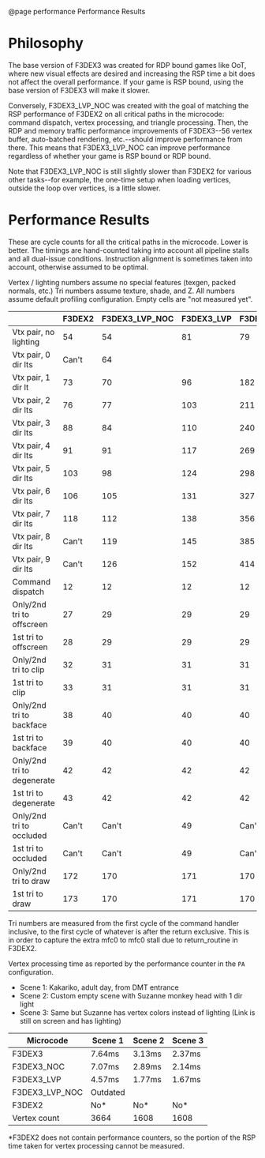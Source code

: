 @page performance Performance Results

# Philosophy

The base version of F3DEX3 was created for RDP bound games like OoT, where new
visual effects are desired and increasing the RSP time a bit does not affect the
overall performance. If your game is RSP bound, using the base version of F3DEX3
will make it slower.

Conversely, F3DEX3_LVP_NOC was created with the goal of matching the RSP
performance of F3DEX2 on all critical paths in the microcode: command dispatch,
vertex processing, and triangle processing. Then, the RDP and memory traffic
performance improvements of F3DEX3--56 vertex buffer, auto-batched rendering,
etc.--should improve performance from there. This means that F3DEX3_LVP_NOC can
improve performance regardless of whether your game is RSP bound or RDP bound.

Note that F3DEX3_LVP_NOC is still slightly slower than F3DEX2 for various other
tasks--for example, the one-time setup when loading vertices, outside the loop
over vertices, is a little slower.


# Performance Results

These are cycle counts for all the critical paths in the microcode. Lower is
better. The timings are hand-counted taking into account all pipeline stalls and
all dual-issue conditions. Instruction alignment is sometimes taken into
account, otherwise assumed to be optimal.

Vertex / lighting numbers assume no special features (texgen, packed normals,
etc.) Tri numbers assume texture, shade, and Z. All numbers assume default
profiling configuration. Empty cells are "not measured yet".

|                            | F3DEX2 | F3DEX3_LVP_NOC | F3DEX3_LVP | F3DEX3_NOC | F3DEX3 |
|----------------------------|--------|----------------|------------|------------|--------|
| Vtx pair, no lighting      | 54     | 54             | 81         | 79         | 98     |
| Vtx pair, 0 dir lts        | Can't  | 64             |            |            |        |
| Vtx pair, 1 dir lt         | 73     | 70             | 96         | 182        | 201    |
| Vtx pair, 2 dir lts        | 76     | 77             | 103        | 211        | 230    |
| Vtx pair, 3 dir lts        | 88     | 84             | 110        | 240        | 259    |
| Vtx pair, 4 dir lts        | 91     | 91             | 117        | 269        | 288    |
| Vtx pair, 5 dir lts        | 103    | 98             | 124        | 298        | 317    |
| Vtx pair, 6 dir lts        | 106    | 105            | 131        | 327        | 346    |
| Vtx pair, 7 dir lts        | 118    | 112            | 138        | 356        | 375    |
| Vtx pair, 8 dir lts        | Can't  | 119            | 145        | 385        | 404    |
| Vtx pair, 9 dir lts        | Can't  | 126            | 152        | 414        | 433    |
| Command dispatch           | 12     | 12             | 12         | 12         | 12     |
| Only/2nd tri to offscreen  | 27     | 29             | 29         | 29         | 29     |
| 1st tri to offscreen       | 28     | 29             | 29         | 29         | 29     |
| Only/2nd tri to clip       | 32     | 31             | 31         | 31         | 31     |
| 1st tri to clip            | 33     | 31             | 31         | 31         | 31     |
| Only/2nd tri to backface   | 38     | 40             | 40         | 40         | 40     |
| 1st tri to backface        | 39     | 40             | 40         | 40         | 40     |
| Only/2nd tri to degenerate | 42     | 42             | 42         | 42         | 42     |
| 1st tri to degenerate      | 43     | 42             | 42         | 42         | 42     |
| Only/2nd tri to occluded   | Can't  | Can't          | 49         | Can't      | 49     |
| 1st tri to occluded        | Can't  | Can't          | 49         | Can't      | 49     |
| Only/2nd tri to draw       | 172    | 170            | 171        | 170        | 171    |
| 1st tri to draw            | 173    | 170            | 171        | 170        | 171    |


Tri numbers are measured from the first cycle of the command handler inclusive,
to the first cycle of whatever is after the return exclusive. This is in order
to capture the extra mfc0 to mfc0 stall due to return_routine in F3DEX2.


Vertex processing time as reported by the performance counter in the `PA`
configuration.
- Scene 1: Kakariko, adult day, from DMT entrance
- Scene 2: Custom empty scene with Suzanne monkey head with 1 dir light
- Scene 3: Same but Suzanne has vertex colors instead of lighting (Link is still
  on screen and has lighting)

| Microcode      | Scene 1 | Scene 2 | Scene 3 |
|----------------|---------|---------|---------|
| F3DEX3         | 7.64ms  | 3.13ms  | 2.37ms  |
| F3DEX3_NOC     | 7.07ms  | 2.89ms  | 2.14ms  |
| F3DEX3_LVP     | 4.57ms  | 1.77ms  | 1.67ms  |
| F3DEX3_LVP_NOC | Outdated  | | |
| F3DEX2         | No*     | No*     | No*     |
| Vertex count   | 3664    | 1608    | 1608    |

*F3DEX2 does not contain performance counters, so the portion of the RSP time
taken for vertex processing cannot be measured.
